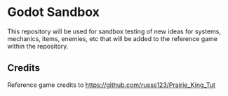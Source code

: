 # Godot Sandbox

This repository will be used for sandbox testing of new ideas for systems, mechanics, items, enemies, etc that will be added to the reference game within the repository.

## Credits

Reference game credits to <https://github.com/russs123/Prairie_King_Tut>